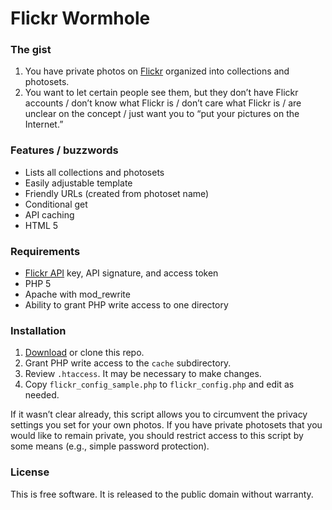 # Flickr Wormhole

### The gist

1. You have private photos on [Flickr][flickr] organized into collections and
   photosets.
2. You want to let certain people see them, but they don’t have Flickr accounts
   / don’t know what Flickr is / don’t care what Flickr is / are unclear on the
   concept / just want you to “put your pictures on the Internet.”

### Features / buzzwords

- Lists all collections and photosets
- Easily adjustable template
- Friendly URLs (created from photoset name)
- Conditional get
- API caching
- HTML 5

### Requirements

- [Flickr API][flickr-api] key, API signature, and access token
- PHP 5
- Apache with mod_rewrite
- Ability to grant PHP write access to one directory

### Installation

1. [Download][download] or clone this repo.
2. Grant PHP write access to the `cache` subdirectory.
3. Review `.htaccess`. It may be necessary to make changes.
4. Copy `flickr_config_sample.php` to `flickr_config.php` and edit as needed.

If it wasn’t clear already, this script allows you to circumvent the privacy
settings you set for your own photos. If you have private photosets that you
would like to remain private, you should restrict access to this script by some
means (e.g., simple password protection).

### License

This is free software. It is released to the public domain without warranty.

[flickr]: http://www.flickr.com
[flickr-api]: http://www.flickr.com/services/api/
[download]: https://github.com/chriszarate/flickr-wormhole/archive/master.zip
